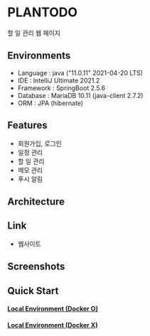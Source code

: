 # PLANTODO
할 일 관리 웹 페이지

## Environments
- Language : java ("11.0.11" 2021-04-20 LTS)
- IDE : IntelliJ Ultimate 2021.2
- Framework : SpringBoot 2.5.6
- Database : MariaDB 10.11 (java-client 2.7.2)
- ORM : JPA (hibernate)

## Features
- 회원가입, 로그인
- 일정 관리
- 할 일 관리
- 메모 관리
- 푸시 알림

## Architecture

## Link
- 웹사이트

## Screenshots

## Quick Start

#### [Local Environment (Docker O)](https://github.com/yeonleaf/plantodo/wiki/%EC%8B%A4%ED%96%89-%EB%B0%A9%EB%B2%95-(1)-Ubuntu,-Docker-(O),-Docker-Desktop-(x))
#### [Local Environment (Docker X)](https://github.com/yeonleaf/plantodo/wiki/%EC%8B%A4%ED%96%89-%EB%B0%A9%EB%B2%95-(2)-Ubuntu,-Docker-(X))





